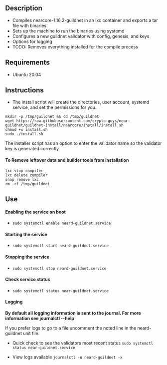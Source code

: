 ## Description

- Compiles nearcore-1.16.2-guildnet in an lxc container and exports a tar file with binaries
- Sets up the machine to run the binaries using systemd 
- Configures a new guildnet validator with config, genesis, and keys
- Options for logging
- TODO: Removes everything installed for the compile process

## Requirements

- Ubuntu 20.04 
    
## Instructions

- The install script will create the directories, user account, systemd service, and set the permissions for you.

```
mkdir -p /tmp/guildnet && cd /tmp/guildnet
wget https://raw.githubusercontent.com/crypto-guys/near-guildnet/guildnet-install/nearcore/install/install.sh
chmod +x install.sh
sudo ./install.sh
```

The installer script has an option to enter the validator name so the validator key is generated correctly


#### To Remove leftover data and builder tools from installation
```
lxc stop compiler
lxc delete compiler
snap remove lxc
rm -rf /tmp/guildnet
```

## Use


#### Enabling the service on boot
- ```sudo systemctl enable neard-guildnet.service```

#### Starting the service 
- ```sudo systemctl start neard-guildnet.service```

#### Stopping the service 
- ```sudo systemctl stop neard-guildnet.service```

#### Check service status 
- ```sudo systemctl status near-guildnet.service```

#### Logging

**By default all logging information is sent to the journal. For more information see journalctl --help**

If you prefer logs to go to a file uncomment the noted line in the neard-guildnet unit file.

- Quick check to see the validators most recent status
    ```sudo systemctl status near-guildnet.service```

- View logs available
    ```journalctl -u neard-guildnet -x```
    ```journalctl --help"

